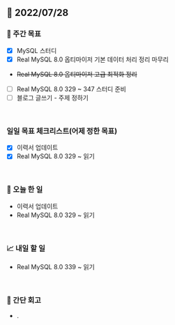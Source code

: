 ## 📅 2022/07/28


### 👏 주간 목표

- [x] MySQL 스터디
- [x] Real MySQL 8.0 옵티마이저 기본 데이터 처리 정리 마무리
- ~~Real MySQL 8.0 옵티마이저 고급 최적화 정리~~
- [ ] Real MySQL 8.0 329 ~ 347 스터디 준비
- [ ] 블로그 글쓰기 - 주제 정하기

<br/>

### 일일 목표 체크리스트(어제 정한 목표)

- [x] 이력서 업데이트
- [x] Real MySQL 8.0 329 ~ 읽기

<br/>

### 💯 오늘 한 일

- 이력서 업데이트
- Real MySQL 8.0 329 ~ 읽기

<br/>

### 📈 내일 할 일

- Real MySQL 8.0 339 ~ 읽기

<br/>

### 🤔 간단 회고

- .
